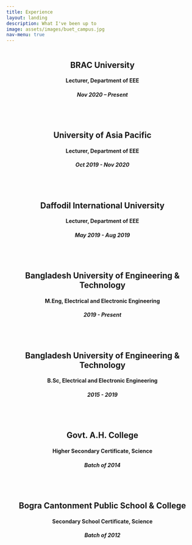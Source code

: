 ```yaml
---
title: Experience
layout: landing
description: What I've been up to
image: assets/images/buet_campus.jpg
nav-menu: true
---
```


<!-- Main -->
<div id="main">

<!-- Two -->
<section id="two" class="spotlights">
	<section>
		<a class="image">
			<img src="{% link assets/images/bracu.jpg %}" alt="" data-position="center center" />
		</a>
		<div class="content">
			<div class="inner">
				<header class="major">
					<h2>BRAC University</h2>
					<h4>Lecturer, Department of EEE</h4>
				<h5>Nov 2020 – Present</h5>
				</header>
			</div>
		</div>
	</section>
	<section>
		<a class="image">
			<img src="{% link assets/images/uap.png %}" alt="" data-position="center center" />
		</a>
		<div class="content">
			<div class="inner">
				<header class="major">
					<h2>University of Asia Pacific</h2>
					<h4>Lecturer, Department of EEE</h4>
				<h5>Oct 2019 - Nov 2020</h5>
				</header>
			</div>
		</div>
	</section>
	<section>
		<a class="image">
			<img src="{% link assets/images/diu.png %}" alt="" data-position="center center" />
		</a>
		<div class="content">
			<div class="inner">
				<header class="major">
					<h2>Daffodil International University</h2>
					<h4>Lecturer, Department of EEE</h4>
				<h5>May 2019 - Aug 2019</h5>
				</header>
			</div>
		</div>
	</section>
	<section>
		<a class="image">
			<img src="{% link assets/images/buet.png %}" alt="" data-position="center center" />
		</a>
		<div class="content">
			<div class="inner">
				<header class="major">
					<h2>Bangladesh University of Engineering & Technology</h2>
					<h4>M.Eng, Electrical and Electronic Engineering</h4>
				<h5>2019 - Present</h5>
				</header>
			</div>
		</div>
	</section>
		<section>
		<a class="image">
			<img src="{% link assets/images/buet.png %}" alt="" data-position="center center" />
		</a>
		<div class="content">
			<div class="inner">
				<header class="major">
					<h2>Bangladesh University of Engineering & Technology</h2>
					<h4>B.Sc, Electrical and Electronic Engineering</h4>
				<h5>2015 - 2019</h5>
				</header>
			</div>
		</div>
	</section>
		<section>
		<a class="image">
			<img src="{% link assets/images/ahc.png %}" alt="" data-position="center center" />
		</a>
		<div class="content">
			<div class="inner">
				<header class="major">
					<h2>Govt. A.H. College</h2>
					<h4>Higher Secondary Certificate, Science</h4>
				<h5>Batch of 2014</h5>
				</header>
			</div>
		</div>
	</section>
		<section>
		<a class="image">
			<img src="{% link assets/images/cant.png %}" alt="" data-position="center center" />
		</a>
		<div class="content">
			<div class="inner">
				<header class="major">
					<h2>Bogra Cantonment Public School & College</h2>
					<h4>Secondary School Certificate, Science</h4>
				<h5>Batch of 2012</h5>
				</header>
			</div>
		</div>
	</section>
</section>

</div>
